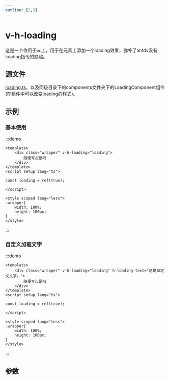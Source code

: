 ```yaml
---
outline: [2,3]
---
```


# v-h-loading
这是一个作用于`pc`上，用于在元素上添加一个loading效果，弥补了antdv没有loading指令的缺陷。

## 源文件

[loading.ts](https://github.com/shiouhoo/hooui/blob/main/src/directive/loading.ts)，以及同级目录下的components文件夹下的LoadingComponent组件(在组件中可以改变loading的样式)。


## 示例

### 基本使用

:::demo

```vue
<template>
    <div class="wrapper" v-h-loading="loading">
        随便写点是吗
    </div>
</template>
<script setup lang="ts">

const loading = ref(true);

</script>

<style scoped lang="less">
.wrapper{
    width: 100%;
    height: 100px;
}
</style>
```
:::

### 自定义加载文字

:::demo

```vue
<template>
    <div class="wrapper" v-h-loading="loading" h-loading-text="这是自定义文字。">
        随便写点是吗
    </div>
</template>
<script setup lang="ts">

const loading = ref(true);

</script>

<style scoped lang="less">
.wrapper{
    width: 100%;
    height: 100px;
}
</style>
```
:::

## 参数

<script setup lang="ts">
const columns = [
    {
        title: '参数名',
        dataIndex: 'name',
    },
    {
        title: '说明',
        dataIndex: 'desc',
    },
    {
        title: '类型',
        dataIndex: 'type',
    },
    {
        title: '默认值',
        dataIndex: 'defaultValue',
    },
];

const data = [
    {
        name: 'v-h-loading',
        desc: '是否显示loading',
        type: 'boolean',
        defaultValue: 'false',
    },
    {
        name: 'h-loading-text',
        desc: 'loading的文字',
        type: 'string',
        defaultValue: '加载中...',
    }
];
</script>
<a-table :columns="columns" :pagination="false" :data-source="data" bordered></a-table>